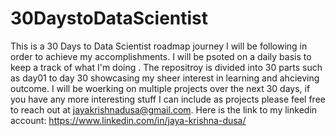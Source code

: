 # 30DaystoDataScientist
This is a 30 Days to Data Scientist roadmap journey I will be following in order to achieve my accomplishments. I will be psoted on a daily basis to keep a track of what I'm doing . The repositroy is divided into 30 parts such as day01 to day 30 showcasing my sheer interest in learning and ahcieving outcome. I will be woerking on multiple projects over the next 30 days, if you have any more interesting stuff I can include as projects please feel free to reach out at jayakrishnadusa@gmail.com.
Here is the link to my linkedin account: https://www.linkedin.com/in/jaya-krishna-dusa/
